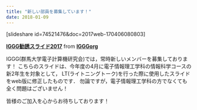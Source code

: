 ```yaml
---
title: "新しい部員を募集しています！"
date: 2018-01-09
---
```


[slideshare id=74521476&doc=2017web-170406080803]

**[IGGG勧誘スライド2017](https://www.slideshare.net/IGGGorg/2017web)** from **[IGGGorg](http://www.slideshare.net/IGGGorg)**

IGGG(群馬大学電子計算機研究会)では，常時新しいメンバーを募集しております！
こちらのスライドは、今年度の4月に電子情報理工学科の情報科学コースの新2年生を対象として，
LT(ライトニングトーク)を行った際に使用したスライドをweb版に修正したものです．
勿論ですが，電子情報理工学科の方でなくても全く問題はございません！

皆様のご加入を心からお待ちしております！
